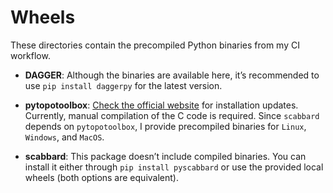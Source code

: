 # Wheels

These directories contain the precompiled Python binaries from my CI workflow.

- **DAGGER**: Although the binaries are available here, it’s recommended to use `pip install daggerpy` for the latest version.
  
- **pytopotoolbox**: [Check the official website](https://topotoolbox.github.io/pytopotoolbox/) for installation updates. Currently, manual compilation of the C code is required. Since `scabbard` depends on `pytopotoolbox`, I provide precompiled binaries for `Linux`, `Windows`, and `MacOS`.

- **scabbard**: This package doesn’t include compiled binaries. You can install it either through `pip install pyscabbard` or use the provided local wheels (both options are equivalent).
